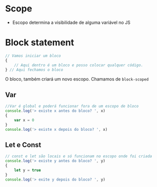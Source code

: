 # Scope
* Escopo determina a visibilidade de alguma variável no JS

# Block statement
```js
// Vamos iniciar um bloco
{
    // Aqui dentro é um bloco e posso colocar qualquer código.
} // Aqui fechamos o bloco
```
O bloco, também criará um novo escopo. Chamamos de `block-scoped`

## Var
```js
//Var é global e poderá funcionar fora de um escopo de bloco
console.log('> existe x antes do bloco? ', x)
{
    var x = 0
}
console.log('> existe x depois do bloco? ', x)
```

## Let e Const
```js
// const e let são locais e só funcionam no escopo onde foi criada
console.log('> existe y antes do bloco? ', y)
{
    let y = true
}
console.log('> exite y depois do bloco? ', y)